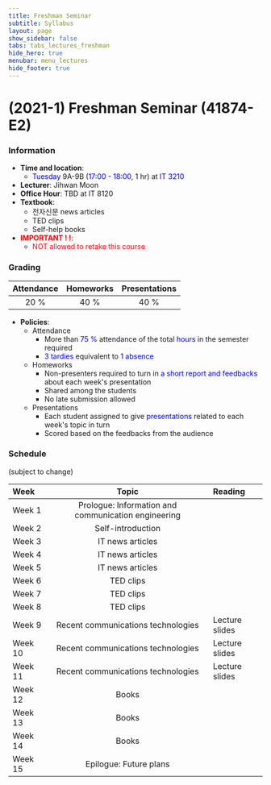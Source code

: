```yaml
---
title: Freshman Seminar
subtitle: Syllabus
layout: page
show_sidebar: false
tabs: tabs_lectures_freshman
hide_hero: true
menubar: menu_lectures
hide_footer: true
---
```


# (2021-1) Freshman Seminar (41874-E2)

### Information
* __Time and location__:
    * <span style="color:blue">Tuesday</span> 9A-9B (<span style="color:blue">17:00 - 18:00</span>, 1 hr) at <span style="color:blue">IT 3210</span>
* __Lecturer__: Jihwan Moon
* __Office Hour__: TBD at IT 8120
* __Textbook__:
    * 전자신문 news articles
    * TED clips
    * Self-help books
* __<span style="color:red">IMPORTANT ! !</span>__:
    * <span style="color:red">NOT allowed to retake this course</span>

### Grading

| Attendance | Homeworks | Presentations |
|:---:|:---:|:---:|
| 20 % | 40 % | 40 % |

* __Policies__:
    * Attendance
        * More than <span style="color:blue">75 %</span> attendance of the total <span style="color:blue">hours</span> in the semester required
        * <span style="color:blue">3 tardies</span> equivalent to <span style="color:blue">1 absence</span>
    * Homeworks
        * Non-presenters required to turn in <span style="color:blue">a short report and feedbacks</span> about each week's presentation
        * Shared among the students
        * No late submission allowed
    * Presentations
        * Each student assigned to give <span style="color:blue">presentations</span> related to each week's topic in turn
        * Scored based on the feedbacks from the audience

### Schedule
(subject to change)

| Week | Topic | Reading |
|:---|:---:|:---|
| Week 1 | Prologue: Information and communication engineering |  |
| Week 2 | Self-introduction |  |
| Week 3 | IT news articles |  |
| Week 4 | IT news articles |  |
| Week 5 | IT news articles |  |
| Week 6 | TED clips |  |
| Week 7 | TED clips |  |
| Week 8 | TED clips |  |
| Week 9 | Recent communications technologies | Lecture slides |
| Week 10 | Recent communications technologies | Lecture slides |
| Week 11 | Recent communications technologies | Lecture slides |
| Week 12 | Books |  |
| Week 13 | Books |  |
| Week 14 | Books |  |
| Week 15 | Epilogue: Future plans |  |